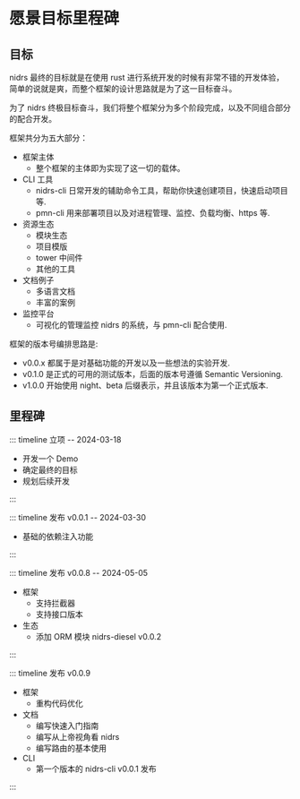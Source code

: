 # 愿景目标里程碑

## 目标

nidrs 最终的目标就是在使用 rust 进行系统开发的时候有非常不错的开发体验，简单的说就是爽，而整个框架的设计思路就是为了这一目标奋斗。

为了 nidrs 终极目标奋斗，我们将整个框架分为多个阶段完成，以及不同组合部分的配合开发。

框架共分为五大部分：

- 框架主体
  - 整个框架的主体即为实现了这一切的载体。
- CLI 工具
  - nidrs-cli 日常开发的辅助命令工具，帮助你快速创建项目，快速启动项目等.
  - pmn-cli 用来部署项目以及对进程管理、监控、负载均衡、https 等.
- 资源生态
  - 模块生态
  - 项目模版
  - tower 中间件
  - 其他的工具
- 文档例子
  - 多语言文档
  - 丰富的案例
- 监控平台
  - 可视化的管理监控 nidrs 的系统，与 pmn-cli 配合使用.

框架的版本号编排思路是:

- v0.0.x 都属于是对基础功能的开发以及一些想法的实验开发.
- v0.1.0 是正式的可用的测试版本，后面的版本号遵循 Semantic Versioning.
- v1.0.0 开始使用 night、beta 后缀表示，并且该版本为第一个正式版本.

## 里程碑

::: timeline 立项 -- 2024-03-18

- 开发一个 Demo
- 确定最终的目标
- 规划后续开发

:::

::: timeline 发布 v0.0.1 -- 2024-03-30

- 基础的依赖注入功能

:::

::: timeline 发布 v0.0.8 -- 2024-05-05

- 框架
  - 支持拦截器
  - 支持接口版本
- 生态
  - 添加 ORM 模块 nidrs-diesel v0.0.2

:::

::: timeline 发布 v0.0.9

- 框架
  - 重构代码优化
- 文档
  - 编写快速入门指南
  - 编写从上帝视角看 nidrs
  - 编写路由的基本使用
- CLI
  - 第一个版本的 nidrs-cli v0.0.1 发布

:::
